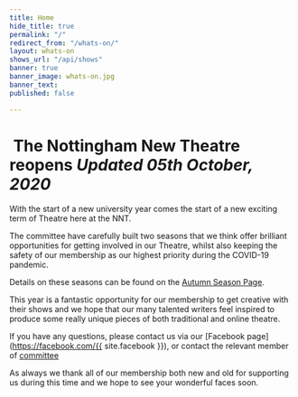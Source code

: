 ```yaml
---
title: Home
hide_title: true
permalink: "/"
redirect_from: "/whats-on/"
layout: whats-on
shows_url: "/api/shows"
banner: true
banner_image: whats-on.jpg
banner_text: 
published: false

---
```

<div class="alert alert-danger" markdown="1">

# <i class="fa fa-fw fa-info-circle"></i> The Nottingham New Theatre reopens _Updated 05th October, 2020_

With the start of a new university year comes the start of a new exciting term of Theatre here at the NNT.

The committee have carefully built two seasons that we think offer brilliant opportunities for getting involved in our Theatre, whilst also keeping the safety of our membership as our highest priority during the COVID-19 pandemic.

Details on these seasons can be found on the [Autumn Season Page](autumn2020 "Autumn Season Page").

This year is a fantastic opportunity for our membership to get creative with their shows and we hope that our many talented writers feel inspired to produce some really unique pieces of both traditional and online theatre.

If you have any questions, please contact us via our [Facebook page](https://facebook.com/{{ site.facebook }}), or contact the relevant member of [committee](https://newtheatre.org.uk/about/ "Committee")

As always we thank all of our membership both new and old for supporting us during this time and we hope to see your wonderful faces soon.

</div>